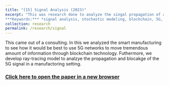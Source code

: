 ```yaml
---
title: "[15] Signal Analysis (2023)"
excerpt: "This was research done to analyze the singal propagation of a 5G signal in a manufacturing enviroment. It included a report on the blockchain technology to asses the implementation of blockchain in a manufactoring setting alongside a 5G network. Futhermore, we develop ray-tracing model to analzye the propagation and blocakge of the 5G signal in a manufactoring setting.  *Pending publication*<br>
***Keywords:*** *signal analysis, stochastic modeling, blockchain, 5G, MATLAB, simulation, research*" #add this to add an image inside the "" <br/><img src='R001_padic/500x300.png'>
collection: research
permalink: /research/signal
---
```

This came out of a consulting. In this we analyzed the smart manufacturing to see how it would be best to use 5G networks to move tremendous amount of information through blockchain technology. Futhermore, we develop ray-tracing model to analzye the propagation and blocakge of the 5G signal in a manufactoring setting. 


### [Click here to open the paper in a new browser](ds.pdf)
<object data="ds.pdf#view=fitH&toolbar=0" width="1000" height="1000" type='application/pdf' style='pointer-events: none'></object>


